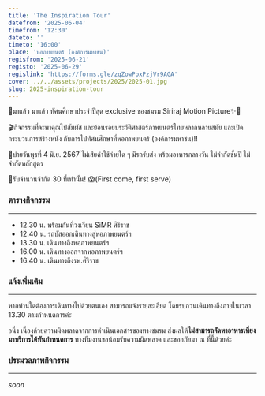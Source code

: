 ```yaml
---
title: 'The Inspiration Tour'
datefrom: '2025-06-04'
timefrom: '12:30'
dateto: ''
timeto: '16:00'
place: 'หอภาพยนตร์ (องค์การมหาชน)'
regisfrom: '2025-06-21'
registo: '2025-06-29'
regislink: 'https://forms.gle/zqZowPpxPzjVr9AGA'
cover: ../../assets/projects/2025/2025-01.jpg
slug: 2025-inspiration-tour
---
```


🚨มาแล้ว มาแล้ว
ทัศนศึกษาประจำปีสุด exclusive ของชมรม Siriraj Motion Picture✨👀

🎬กิจกรรมที่จะพาคุณไปสัมผัส และย้อนรอยประวัติศาสตร์ภาพยนตร์ไทยหลากหลายสมัย และเปิดกระบวนการสร้างหนัง กับการไปทัศนศึกษาที่หอภาพยนตร์ (องค์การมหาชน)‼️

📅บ่ายวันพุธที่ 4 มิ.ย. 2567
ไม่เสียค่าใช้จ่ายใด ๆ มีรถรับส่ง พร้อมอาหารกลางวัน
ไม่จำกัดชั้นปี ไม่จำกัดหลักสูตร

📢รับจำนวนจำกัด 30 ที่เท่านั้น! 😱(First come, first serve)

### ตารางกิจกรรม

- - -

- 12.30 น. พร้อมกันที่วงเวียน SiMR ศิริราช
- 12.40 น. รถบัสออกเดินทางสู่หอภาพยนตร์ฯ
- 13.30 น. เดินทางถึงหอภาพยนตร์ฯ
- 16.00 น. เดินทางออกจากหอภาพยนตร์ฯ
- 16.40 น. เดินทางถึงรพ.ศิริราช

### แจ้งเพิ่มเติม

- - -

หากท่านใดต้องการเดินทางไปด้วยตนเอง สามารถแจ้งรายละเอียด โดยรบกวนเดินทางถึงภายในเวลา 13.30 ตามกำหนดการค่ะ

อนึ่ง เนื่องด้วยความผิดพลาดจากการดำเนินเอกสารของทางชมรม ส่งผลให้**ไม่สามารถจัดหาอาหารเที่ยงมาบริการได้ทันกำหนดการ** ทางทีมงานขอน้อมรับความผิดพลาด และขออภัยมา ณ ที่นี้ด้วยค่ะ

### ประมวลภาพกิจกรรม

- - -

_soon_
